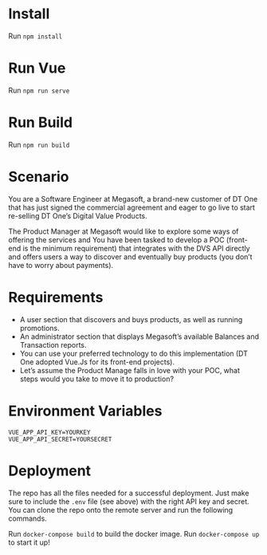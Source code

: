 # Install

Run `npm install`

# Run Vue

Run `npm run serve`

# Run Build

Run `npm run build`

# Scenario

You are a Software Engineer at Megasoft, a brand-new customer of DT One that has just signed the commercial agreement and eager to go live to start re-selling DT One’s Digital Value Products.

The Product Manager at Megasoft would like to explore some ways of offering the services and You have been tasked to develop a POC (front-end is the minimum requirement) that integrates with the DVS API directly and offers users a way to discover and eventually buy products (you don’t have to worry about payments).

# Requirements

* A user section that discovers and buys products, as well as running promotions.
* An administrator section that displays Megasoft’s available Balances and Transaction reports.
* You can use your preferred technology to do this implementation (DT One adopted Vue.Js for its front-end projects).
* Let’s assume the Product Manage falls in love with your POC, what steps would you take to move it to production?

# Environment Variables

```
VUE_APP_API_KEY=YOURKEY
VUE_APP_API_SECRET=YOURSECRET
```

# Deployment
The repo has all the files needed for a successful deployment. Just make sure to include the `.env` file (see above) with the right API key and secret. You can clone the repo onto the remote server and run the following commands.

Run `docker-compose build` to build the docker image.
Run `docker-compose up` to start it up!

